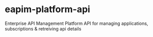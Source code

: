 # eapim-platform-api
Enterprise API Management Platform API for managing applications,  subscriptions &amp; retreiving api details 
